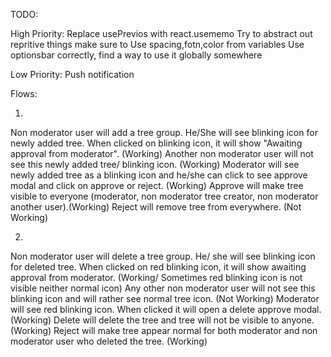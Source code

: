 TODO:

High Priority:
Replace usePrevios with react.usememo
Try to abstract out repritive things
make sure to Use spacing,fotn,color from variables
Use optionsbar correctly, find a way to use it globally somewhere

Low Priority:
Push notification

Flows:

1.
Non moderator user will add a tree group. He/She will see blinking icon for newly added tree. When clicked
on blinking icon, it will show "Awaiting approval from moderator". (Working)
Another non moderator user will not see this newly added tree/ blinking icon. (Working)
Moderator will see newly added tree as a blinking icon and he/she can click to see approve modal and click on approve or reject. (Working)
Approve will make tree visible to everyone (moderator, non moderator tree creator, non moderator another user).(Working)
Reject will remove tree from everywhere. (Not Working)

2.
Non moderator user will delete a tree group. He/ she will see blinking icon for deleted tree. When clicked on red blinking icon, it will show awaiting approval from moderator. (Working/ Sometimes red blinking icon is not visible neither normal icon)
Any other non moderator user will not see this blinking icon and will rather see normal tree icon. (Not Working)
Moderator will see red blinking icon. When clicked it will open a delete approve modal. (Working)
Delete will delete the tree and tree will not be visible to anyone. (Working)
Reject will make tree appear normal for both moderator and non moderator user who deleted the tree. (Working)
